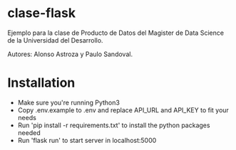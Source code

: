 # clase-flask

Ejemplo para la clase de Producto de Datos del Magister de Data Science de la Universidad del Desarrollo.

Autores: Alonso Astroza y Paulo Sandoval.

# Installation

- Make sure you're running Python3
- Copy .env.example to .env and replace API_URL and API_KEY to fit your needs
- Run 'pip install -r requirements.txt' to install the python packages needed
- Run 'flask run' to start server in localhost:5000
